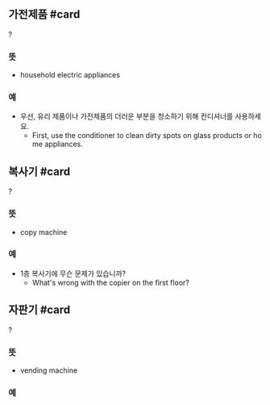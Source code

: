 ## 가전제품 #card
?
### 뜻
- household electric appliances
### 예
- 우선, 유리 제품이나 가전제품의 더러운 부분을 청소하기 위해 컨디셔너를 사용하세요.
	- First, use the conditioner to clean dirty spots on glass products or home appliances.
<!--SR:!2024-10-27,34,274-->

## 복사기 #card
?
### 뜻
- copy machine
### 예
- 1층 복사기에 무슨 문제가 있습니까?
	- What's wrong with the copier on the first floor?
<!--SR:!2024-10-12,8,214-->

## 자판기 #card
?
### 뜻
- vending machine
### 예
<!--SR:!2024-09-25,15,270-->
